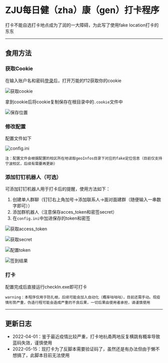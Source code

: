 # ZJU每日健（zha）康（gen）打卡程序
打卡不能自选打卡地点成为了润的一大障碍，为此写了使用fake location打卡的东东

-----

## 食用方法

### 获取Cookie
在输入账户名和密码[登录](https://zjuam.zju.edu.cn/cas/login?service=https%3A%2F%2Fhealthreport.zju.edu.cn%2Fa_zju%2Fapi%2Fsso%2Findex%3Fredirect%3Dhttps%253A%252F%252Fhealthreport.zju.edu.cn%252Fncov%252Fwap%252Fdefault%252Findex)后，打开万能的f12获取你的cookie

![获取cookie](https://s1.ax1x.com/2022/04/19/L08FC8.png)

拿到cookie后将cookie复制保存在根目录中的`.cookie`文件中

![保存位置](https://s1.ax1x.com/2022/04/19/L089Et.png)

### 修改配置
配置文件如下

![config.ini](https://s1.ax1x.com/2022/04/19/L08SHI.png)

`注：配置文件会根据配置的校区所在地读取geoInfos目录下对应的fake定位信息（目前仅支持宁波校区，后续有需要再更新）`

### 添加钉钉机器人（可选）
可添加钉钉机器人用于打卡后的提醒，使用方法如下：
 1. 创建单人群聊（钉钉右上角加号->添加联系人->面对面建群（随便输入一串数字即可））
 2. 添加群机器人（注意保存acces_token和密签secret）
 3. 在`config.ini`中加进保存的token和密签

![获取access_token](https://s1.ax1x.com/2022/04/19/L08P4f.png)

![获取secret](https://s1.ax1x.com/2022/04/19/L08CUP.png)

![配置token](https://s1.ax1x.com/2022/04/19/L08k8S.png)

![签到结果](https://s1.ax1x.com/2022/04/19/L08Agg.png)

### 打卡
配置完成后直接运行checkIn.exe即可打卡

`warning：本程序仅用于防扎根，后续可能会加入自动化（概率咕咕咕），目前还需手动。现疫情形势严重，伪造行程可能会造成严重的不良后果，一切后果由使用者承担，请谨慎使用`

-----
## 更新日志
 - 2022-04-01：鉴于最近疫情比较严重，打卡地杭甬两地反复横跳有概率导致蓝码失效，谨慎使用
 - 2022-05-15：现打卡为了反脚本需要验证码了，虽然还是有办法但由于懒不想搞了，此脚本目前无法使用
